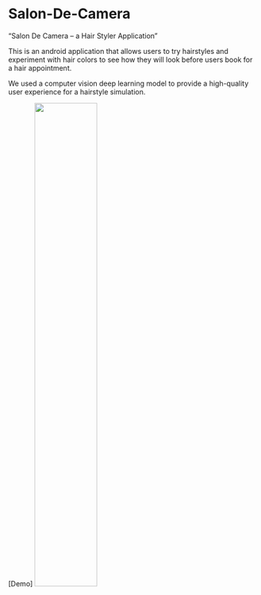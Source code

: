# Salon-De-Camera
“Salon De Camera – a Hair Styler Application”

This is an android application that allows users to try hairstyles and experiment with hair colors to see how they will look before users book for a hair appointment.

We used a computer vision deep learning model to provide a high-quality user experience for a hairstyle simulation.

[Demo] 
<img width="50%" src="https://github.com/Yongjuseong/Salon-De-Camera/assets/50524284/9429c856-d3f9-4a2b-bf26-23dfe0783d50"/>
